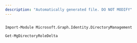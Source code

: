 ```yaml
---
description: "Automatically generated file. DO NOT MODIFY"
---
```


```powershellv2

Import-Module Microsoft.Graph.Identity.DirectoryManagement

Get-MgDirectoryRoleDelta

```